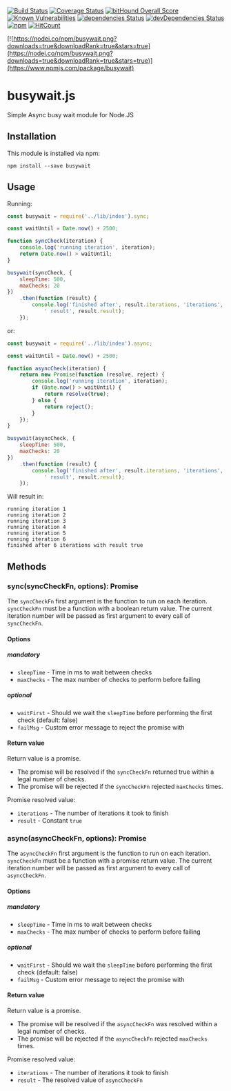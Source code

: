 [![Build Status](https://travis-ci.org/regevbr/busywait.js.svg?branch=master)](https://travis-ci.org/regevbr/busywait.js)
[![Coverage Status](https://coveralls.io/repos/github/regevbr/busywait.js/badge.svg)](https://coveralls.io/github/regevbr/busywait.js)
[![bitHound Overall Score](https://www.bithound.io/github/regevbr/busywait.js/badges/score.svg)](https://www.bithound.io/github/regevbr/busywait.js)
[![Known Vulnerabilities](https://snyk.io/test/github/regevbr/busywait.js/badge.svg)](https://snyk.io/test/github/regevbr/busywait.js)
[![dependencies Status](https://david-dm.org/regevbr/busywait.js/status.svg)](https://david-dm.org/regevbr/busywait.js)
[![devDependencies Status](https://david-dm.org/regevbr/busywait.js/dev-status.svg)](https://david-dm.org/regevbr/busywait.js?type=dev)
[![npm](https://img.shields.io/npm/dt/busywait.svg)](https://github.com/regevbr/busywait.js)
[![HitCount](http://hits.dwyl.io/regevbr/busywait.js.svg)](http://hits.dwyl.io/regevbr/busywait.js)


[![https://nodei.co/npm/busywait.png?downloads=true&downloadRank=true&stars=true](https://nodei.co/npm/busywait.png?downloads=true&downloadRank=true&stars=true)](https://www.npmjs.com/package/busywait)



# busywait.js
Simple Async busy wait module for Node.JS

## Installation

This module is installed via npm:

```
npm install --save busywait
```

## Usage

Running:
```js
const busywait = require('../lib/index').sync;

const waitUntil = Date.now() + 2500;

function syncCheck(iteration) {
    console.log('running iteration', iteration);
    return Date.now() > waitUntil;
}

busywait(syncCheck, {
    sleepTime: 500,
    maxChecks: 20
})
    .then(function (result) {
        console.log('finished after', result.iterations, 'iterations', 'with' +
            ' result', result.result);
    });
```
or:
```js
const busywait = require('../lib/index').async;

const waitUntil = Date.now() + 2500;

function asyncCheck(iteration) {
    return new Promise(function (resolve, reject) {
        console.log('running iteration', iteration);
        if (Date.now() > waitUntil) {
            return resolve(true);
        } else {
            return reject();
        }
    });
}

busywait(asyncCheck, {
    sleepTime: 500,
    maxChecks: 20
})
    .then(function (result) {
        console.log('finished after', result.iterations, 'iterations', 'with' +
            ' result', result.result);
    });
```
Will result in:
```
running iteration 1
running iteration 2
running iteration 3
running iteration 4
running iteration 5
running iteration 6
finished after 6 iterations with result true
```

## Methods

### sync(syncCheckFn, options): Promise

The `syncCheckFn` first argument is the function to run on each iteration.
`syncCheckFn` must be a function with a boolean return value.
The current iteration number will be passed as first argument to every call of `syncCheckFn`. 

#### Options

##### mandatory

- `sleepTime` - Time in ms to wait between checks  
- `maxChecks` - The max number of checks to perform before failing 

##### optional

- `waitFirst` - Should we wait the `sleepTime` before performing the first check (default: false)  
- `failMsg` - Custom error message to reject the promise with

#### Return value

Return value is a promise.
- The promise will be resolved if the `syncCheckFn` returned true within a
legal number of checks.
- The promise will be rejected if the `syncCheckFn` rejected `maxChecks`
times.

Promise resolved value:
- `iterations` - The number of iterations it took to finish
- `result` - Constant `true`

### async(asyncCheckFn, options): Promise

The `asyncCheckFn` first argument is the function to run on each iteration.
`syncCheckFn` must be a function with a promise return value.
The current iteration number will be passed as first argument to every call of `asyncCheckFn`. 

#### Options

##### mandatory

- `sleepTime` - Time in ms to wait between checks  
- `maxChecks` - The max number of checks to perform before failing 

##### optional

- `waitFirst` - Should we wait the `sleepTime` before performing the first check (default: false)  
- `failMsg` - Custom error message to reject the promise with

#### Return value

Return value is a promise.
- The promise will be resolved if the `asyncCheckFn` was resolved within a
legal number of checks.
- The promise will be rejected if the `asyncCheckFn` rejected `maxChecks` times.

Promise resolved value:
- `iterations` - The number of iterations it took to finish
- `result` - The resolved value of `asyncCheckFn`